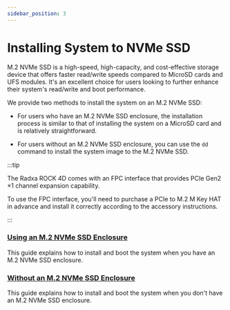```yaml
---
sidebar_position: 3
---
```


# Installing System to NVMe SSD

M.2 NVMe SSD is a high-speed, high-capacity, and cost-effective storage device that offers faster read/write speeds compared to MicroSD cards and UFS modules. It's an excellent choice for users looking to further enhance their system's read/write and boot performance.

We provide two methods to install the system on an M.2 NVMe SSD:

- For users who have an M.2 NVMe SSD enclosure, the installation process is similar to that of installing the system on a MicroSD card and is relatively straightforward.

- For users without an M.2 NVMe SSD enclosure, you can use the `dd` command to install the system image to the M.2 NVMe SSD.

:::tip

The Radxa ROCK 4D comes with an FPC interface that provides PCIe Gen2 ×1 channel expansion capability.

To use the FPC interface, you'll need to purchase a PCIe to M.2 M Key HAT in advance and install it correctly according to the accessory instructions.

:::

### [Using an M.2 NVMe SSD Enclosure](/rock4/rock4d/getting-started/install-system/nvme-system/nvme_reader)

This guide explains how to install and boot the system when you have an M.2 NVMe SSD enclosure.

### [Without an M.2 NVMe SSD Enclosure](/rock4/rock4d/getting-started/install-system/nvme-system/no_nvme_reader)

This guide explains how to install and boot the system when you don't have an M.2 NVMe SSD enclosure.
